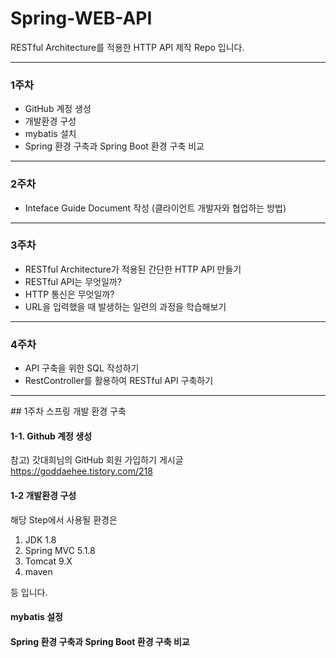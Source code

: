 # Spring-WEB-API
RESTful Architecture를 적용한 HTTP API 제작 Repo 입니다.
<hr/>

### 1주차
+ GitHub 계정 생성
+ 개발환경 구성
+ mybatis 설치
+ Spring 환경 구축과 Spring Boot 환경 구축 비교
<hr/>

### 2주차
+ Inteface Guide Document 작성 (클라이언트 개발자와 협업하는 방법)
<hr/>

### 3주차
+ RESTful Architecture가 적용된 간단한 HTTP API 만들기
+ RESTful API는 무엇일까?
+ HTTP 통신은 무엇일까?
+ URL을 입력했을 때 발생하는 일련의 과정을 학습해보기
<hr/>

### 4주차
+ API 구축을 위한 SQL 작성하기
+ RestController를 활용하여 RESTful API 구축하기

<hr/>
## 1주차 스프링 개발 환경 구축

#### 1-1. Github 계정 생성

참고) 갓대희님의 GitHub 회원 가입하기 게시글
https://goddaehee.tistory.com/218

#### 1-2 개발환경 구성

해당 Step에서 사용될 환경은

  1. JDK 1.8
  2. Spring MVC 5.1.8
  3. Tomcat 9.X
  4. maven
  
등 입니다.

#### mybatis 설정


#### Spring 환경 구축과 Spring Boot 환경 구축 비교


##


